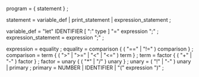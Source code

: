 program           = { statement } ;

statement         = variable_def
                  | print_statement
                  | expression_statement ;

variable_def      = "let" IDENTIFIER [ ":" type ] "=" expression ";" ;
expression_statement = expression ";" ;

expression        = equality ;
equality          = comparison { ( "==" | "!=" ) comparison } ;
comparison        = term { ( ">" | ">=" | "<" | "<=" ) term } ;
term              = factor { ( "+" | "-" ) factor } ;
factor            = unary { ( "*" | "/" ) unary } ;
unary             = ( "!" | "-" ) unary | primary ;
primary           = NUMBER | IDENTIFIER | "(" expression ")" ;
